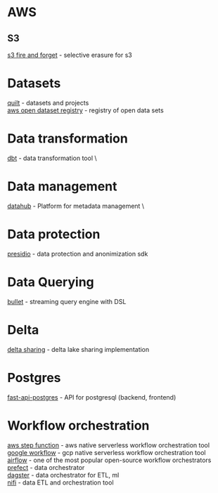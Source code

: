 # AWS
## S3
[s3 fire and forget](https://github.com/awslabs/amazon-s3-find-and-forget) - selective erasure for s3

# Datasets

[quilt](https://open.quiltdata.com/) - datasets and projects \
[aws open dataset registry](https://github.com/awslabs/open-data-registry) - registry of open data sets

# Data transformation
[dbt](https://github.com/dbt-labs/dbt) - data transformation tool \

# Data management
[datahub](https://github.com/linkedin/datahub) - Platform for metadata management \

# Data protection
[presidio](https://github.com/microsoft/presidio/) - data protection and anonimization sdk

# Data Querying
[bullet](https://github.com/bullet-db) - streaming query engine with DSL

# Delta
[delta sharing](https://github.com/delta-io/delta-sharing) - delta lake sharing implementation

# Postgres
[fast-api-postgres](https://github.com/tiangolo/full-stack-fastapi-postgresql) - API for postgresql (backend, frontend)

# Workflow orchestration

[aws step function](https://aws.amazon.com/ru/step-functions/) - aws native serverless workflow orchestration tool \
[google workflow](https://cloud.google.com/workflows) - gcp native serverless workflow orchestration tool \
[airflow](https://github.com/apache/airflow) - one of the most popular open-source workflow orchestrators \
[prefect](https://github.com/prefecthq/prefect) - data  orchestrator \
[dagster](https://github.com/dagster-io/dagster) - data orchestrator for ETL, ml \
[nifi](https://github.com/apache/nifi) - data ETL and orchestration tool 
